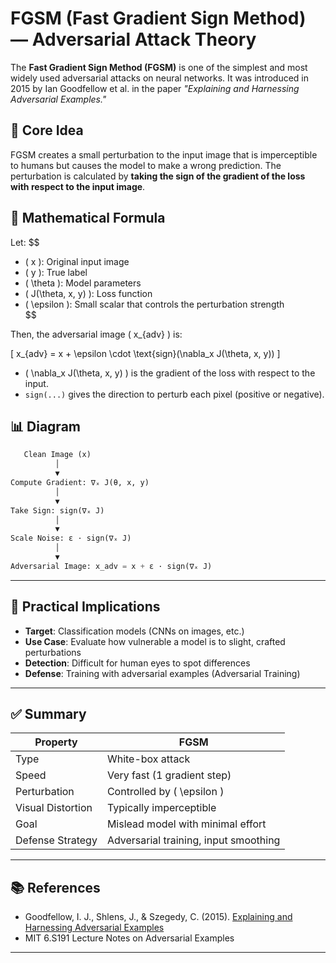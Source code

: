 # FGSM (Fast Gradient Sign Method) — Adversarial Attack Theory

The **Fast Gradient Sign Method (FGSM)** is one of the simplest and most widely used adversarial attacks on neural networks. It was introduced in 2015 by Ian Goodfellow et al. in the paper *"Explaining and Harnessing Adversarial Examples."*

## 🧠 Core Idea

FGSM creates a small perturbation to the input image that is imperceptible to humans but causes the model to make a wrong prediction. The perturbation is calculated by **taking the sign of the gradient of the loss with respect to the input image**.

## 📐 Mathematical Formula

Let:
$$

- \( x \): Original input image  
- \( y \): True label  
- \( \theta \): Model parameters  
- \( J(\theta, x, y) \): Loss function  
- \( \epsilon \): Small scalar that controls the perturbation strength  
$$

Then, the adversarial image \( x_{adv} \) is:

\[
x_{adv} = x + \epsilon \cdot \text{sign}(\nabla_x J(\theta, x, y))
\]

- \( \nabla_x J(\theta, x, y) \) is the gradient of the loss with respect to the input.
- `sign(...)` gives the direction to perturb each pixel (positive or negative).

## 📊 Diagram

  ```python
     Clean Image (x)
            │
            ▼
  Compute Gradient: ∇ₓ J(θ, x, y)
            │
            ▼
 Take Sign: sign(∇ₓ J)
            │
            ▼
Scale Noise: ε · sign(∇ₓ J)
            │
            ▼
Adversarial Image: x_adv = x + ε · sign(∇ₓ J)
  ```


---

## 🧪 Practical Implications

- **Target**: Classification models (CNNs on images, etc.)
- **Use Case**: Evaluate how vulnerable a model is to slight, crafted perturbations
- **Detection**: Difficult for human eyes to spot differences
- **Defense**: Training with adversarial examples (Adversarial Training)

---

## ✅ Summary

| Property            | FGSM                                 |
|---------------------|--------------------------------------|
| Type                | White-box attack                     |
| Speed               | Very fast (1 gradient step)          |
| Perturbation        | Controlled by \( \epsilon \)         |
| Visual Distortion   | Typically imperceptible              |
| Goal                | Mislead model with minimal effort    |
| Defense Strategy    | Adversarial training, input smoothing|

---

## 📚 References

- Goodfellow, I. J., Shlens, J., & Szegedy, C. (2015). [Explaining and Harnessing Adversarial Examples](https://arxiv.org/abs/1412.6572)
- MIT 6.S191 Lecture Notes on Adversarial Examples

---

